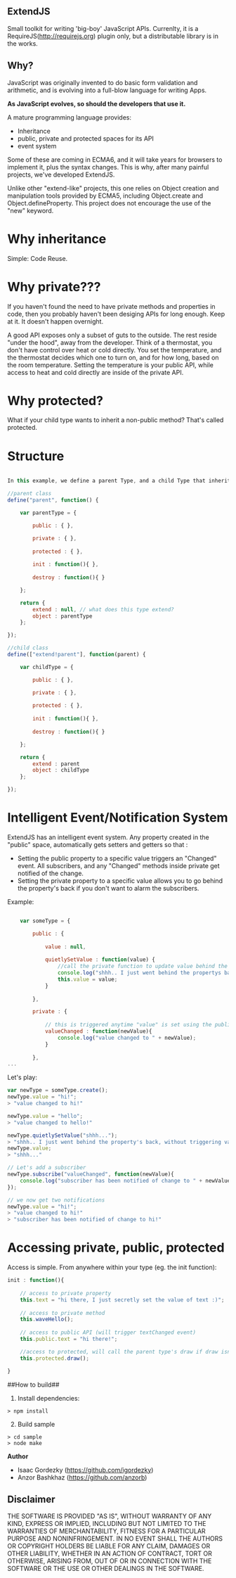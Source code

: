 ## ExtendJS

Small toolkit for writing 'big-boy' JavaScript APIs. Currenlty, it is a RequireJS(http://requirejs.org) plugin only, but a distributable library is in the works.

## Why? ##

JavaScript was originally invented to do basic form validation and arithmetic, and is evolving into a full-blow language for writing Apps.

**As JavaScript evolves, so should the developers that use it.**

A mature programming language provides:

- Inheritance
- public, private and protected spaces for its API
- event system

Some of these are coming in ECMA6, and it will take years for browsers to implement it, plus the syntax changes.
This is why, after many painful projects, we've developed ExtendJS. 

Unlike other "extend-like" projects, this one relies on Object creation and manipulation tools provided by ECMA5, including Object.create and Object.defineProperty. This project does not encourage the use of the "new" keyword. 

# Why inheritance

Simple: Code Reuse.

# Why private???

If you haven't found the need to have private methods and properties in code, then you probably haven't been desiging APIs for long enough. Keep at it. It doesn't happen overnight.

A good API exposes only a subset of guts to the outside. The rest reside "under the hood", away from the developer. 
Think of a thermostat, you don't have control over heat or cold directly. You set the temperature, and the thermostat decides which one to turn on, and for how long, based on the room temperature. Setting the temperature is your public API, while access to heat and cold directly are inside of the private API.

# Why protected?

What if your child type wants to inherit a non-public method? That's called protected.


# Structure

``` javascript

In this example, we define a parent Type, and a child Type that inherits from the parent. the child will inherit the public and protected spaces.

//parent class
define("parent", function() {

	var parentType = {

		public : { },

		private : { },
		
		protected : { },
		
		init : function(){ },
		
		destroy : function(){ }

	};

	return {
		extend : null, // what does this type extend?
		object : parentType
	};

});

//child class
define(["extend!parent"], function(parent) {

	var childType = {

		public : { },

		private : { },
		
		protected : { },
		
		init : function(){ },
		
		destroy : function(){ }

	};

	return {
		extend : parent
		object : childType
	};

});

```

# Intelligent Event/Notification System

ExtendJS has an intelligent event system. Any property created in the "public" space, automatically gets setters and getters so that :

- Setting the public property to a specific value triggers an "<propertyName>Changed" event. All subscribers, and any "<propertyName>Changed" methods inside private get notified of the change.
- Setting the private property to a specific value allows you to go behind the property's back if you don't want to alarm the subscribers.

Example:


``` javascript

	var someType = {

		public : {
			
			value : null,
			
			quietlySetValue : function(value) {				
				//call the private function to update value behind the event's back
				console.log("shhh.. I just went behind the propertys back, without triggering valueChanged!!");
				this.value = value;
			}
			
		},

		private : {
			
			// this is triggered anytime "value" is set using the public API
			valueChanged : function(newValue){
				console.log("value changed to " + newValue);
			}
			
		},
...
```

Let's play:

``` javascript
var newType = someType.create();
newType.value = "hi!";
> "value changed to hi!"

newType.value = "hello";
> "value changed to hello!"

newType.quietlySetValue("shhh...");
> "shhh.. I just went behind the property's back, without triggering valueChanged!!"
newType.value;
> "shhh..."

// Let's add a subscriber
newType.subscribe("valueChanged", function(newValue){
	console.log("subscriber has been notified of change to " + newValue);
});

// we now get two notifications
newType.value = "hi!";
> "value changed to hi!"
> "subscriber has been notified of change to hi!"


```

# Accessing private, public, protected

Access is simple. From anywhere within your type (eg. the init function):

``` javascript
init : function(){
	
	// access to private property
	this.text = "hi there, I just secretly set the value of text :)";
	
	// access to private method
	this.waveHello();
	
	// access to public API (will trigger textChanged event)
	this.public.text = "hi there!"; 	

	//access to protected, will call the parent type's draw if draw isn't reimplemented by this type
	this.protected.draw(); 

}
```

##How to build##

1. Install dependencies:
```
> npm install
```
2. Build sample

```
> cd sample
> node make

```

**Author** 

* Isaac Gordezky (https://github.com/igordezky)
* Anzor Bashkhaz (https://github.com/anzorb)

## Disclaimer

THE SOFTWARE IS PROVIDED "AS IS", WITHOUT WARRANTY OF ANY KIND, EXPRESS OR IMPLIED, INCLUDING BUT NOT LIMITED TO THE WARRANTIES OF MERCHANTABILITY, FITNESS FOR A PARTICULAR PURPOSE AND NONINFRINGEMENT. IN NO EVENT SHALL THE AUTHORS OR COPYRIGHT HOLDERS BE LIABLE FOR ANY CLAIM, DAMAGES OR OTHER LIABILITY, WHETHER IN AN ACTION OF CONTRACT, TORT OR OTHERWISE, ARISING FROM, OUT OF OR IN CONNECTION WITH THE SOFTWARE OR THE USE OR OTHER DEALINGS IN THE SOFTWARE.